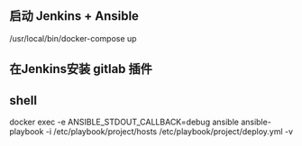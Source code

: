 ## 启动 Jenkins + Ansible
/usr/local/bin/docker-compose up

## 在Jenkins安装 gitlab 插件

## shell
docker exec -e ANSIBLE_STDOUT_CALLBACK=debug ansible ansible-playbook -i /etc/playbook/project/hosts /etc/playbook/project/deploy.yml -v